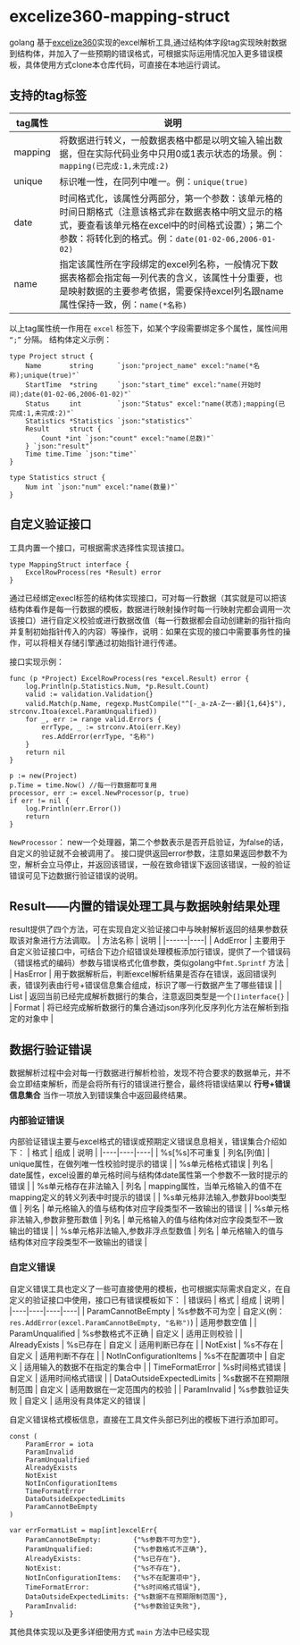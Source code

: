 # excelize360-mapping-struct

golang 基于[excelize360](https://xuri.me/excelize/zh-hans/utils.html#SetPanes)实现的excel解析工具,通过结构体字段tag实现映射数据到结构体，并加入了一些预期的错误格式，可根据实际运用情况加入更多错误模板，具体使用方式clone本仓库代码，可直接在本地运行调试。

## 支持的tag标签

| tag属性     | 说明                                              |
|---------|-------------------------------------------------|
| mapping | 将数据进行转义，一般数据表格中都是以明文输入输出数据，但在实际代码业务中只用0或1表示状态的场景。例：`mapping(已完成:1,未完成:2)` |
| unique  | 标识唯一性，在同列中唯一。例：`unique(true)`                                                |
| date    | 时间格式化，该属性分两部分，第一个参数：该单元格的时间日期格式（注意该格式非在数据表格中明文显示的格式，要查看该单元格在excel中的时间格式设置）；第二个参数：将转化到的格式。例：`date(01-02-06,2006-01-02)`                                             |
| name    | 指定该属性所在字段绑定的excel列名称，一般情况下数据表格都会指定每一列代表的含义，该属性十分重要，也是映射数据的主要参考依据，需要保持excel列名跟name属性保持一致，例：`name(*名称)`                                                |

以上tag属性统一作用在 `excel` 标签下，如某个字段需要绑定多个属性，属性间用 `“;”` 分隔。
结构体定义示例：

```
type Project struct {
	Name       string      `json:"project_name" excel:"name(*名称);unique(true)"`
	StartTime  *string     `json:"start_time" excel:"name(开始时间);date(01-02-06,2006-01-02)"`
	Status     int         `json:"Status" excel:"name(状态);mapping(已完成:1,未完成:2)"`
	Statistics *Statistics `json:"statistics"`
	Result     struct {
		Count *int `json:"count" excel:"name(总数)"`
	} `json:"result"`
	Time time.Time `json:"time"`
}

type Statistics struct {
	Num int `json:"num" excel:"name(数量)"`
}
```

## 自定义验证接口
工具内置一个接口，可根据需求选择性实现该接口。 

```
type MappingStruct interface {
	ExcelRowProcess(res *Result) error
}
```
通过已经绑定execl标签的结构体实现接口，可对每一行数据（其实就是可以把该结构体看作是每一行数据的模板，数据进行映射操作时每一行映射完都会调用一次该接口）进行自定义校验或进行数据改值（每一行数据都会自动创建新的指针指向并复制初始指针传入的内容）等操作，说明：如果在实现的接口中需要事务性的操作，可以将相关存储引擎通过初始指针进行传递。

接口实现示例：

```
func (p *Project) ExcelRowProcess(res *excel.Result) error {
	log.Println(p.Statistics.Num, *p.Result.Count)
	valid := validation.Validation{}
	valid.Match(p.Name, regexp.MustCompile("^[-_a-zA-Z一-龥]{1,64}$"), strconv.Itoa(excel.ParamUnqualified))
	for _, err := range valid.Errors {
		errType, _ := strconv.Atoi(err.Key)
		res.AddError(errType, "名称")
	}
	return nil
}
```

```
p := new(Project)
p.Time = time.Now() //每一行数据都可复用
processor, err := excel.NewProcessor(p, true)
if err != nil {
    log.Println(err.Error())
    return
}
```
`NewProcessor`： new一个处理器，第二个参数表示是否开启验证，为false的话，自定义的验证就不会被调用了。
接口提供返回error参数，注意如果返回参数不为空，解析会立马停止，并返回该错误，一般在致命错误下返回该错误，一般的验证错误可见下边数据行验证错误的说明。
## Result——内置的错误处理工具与数据映射结果处理

result提供了四个方法，可在实现自定义验证接口中与映射解析返回的结果参数获取该对象进行方法调取。
| 方法名称 | 说明 |
|------|----|
|   AddError   |  主要用于自定义验证接口中，可结合下边介绍错误处理模板添加行错误，提供了一个错误码（错误格式的编码）参数与错误格式化值参数，类似golang中`fmt.Sprintf` 方法 |
|   HasError   |  用于数据解析后，判断excel解析结果是否存在错误，返回错误列表，错误列表由行号+错误信息集合组成，标识了哪一行数据产生了哪些错误  |
|   List   |  返回当前已经完成解析数据行的集合，注意返回类型是一个`[]interface{}`  |
|   Format   |  将已经完成解析数据行的集合通过json序列化反序列化方法在解析到指定的对象中  |


## 数据行验证错误
数据解析过程中会对每一行数据进行解析检验，发现不符合要求的数据单元，并不会立即结束解析，而是会将所有行的错误进行整合，最终将错误结果以 **行号+错误信息集合** 当作一项放入到错误集合中返回最终结果。


### 内部验证错误


内部验证错误主要与excel格式的错误或预期定义错误息息相关，错误集合介绍如下：
| 格式 | 组成 | 说明 |
|----|----|----|
|  %s[%s]不可重复  |  列名[列值]  |  unique属性，在做列唯一性校验时提示的错误  |
|  %s单元格格式错误  |  列名  |  date属性，excel设置的单元格时间与结构体date属性第一个参数不一致时提示的错误  |
|  %s单元格存在非法输入  |  列名  |  mapping属性，当单元格输入的值不在mapping定义的转义列表中时提示的错误  |
|  %s单元格非法输入,参数非bool类型值  |  列名  |  单元格输入的值与结构体对应字段类型不一致输出的错误  |
|  %s单元格非法输入,参数非整形数值  |  列名  |  单元格输入的值与结构体对应字段类型不一致输出的错误  |
|  %s单元格非法输入,参数非浮点型数值  |  列名  |  单元格输入的值与结构体对应字段类型不一致输出的错误  |


### 自定义错误


自定义错误工具也定义了一些可直接使用的模板，也可根据实际需求自定义，在自定义的验证接口中使用，接口已有错误模板如下：
| 错误码 | 格式 | 组成 | 说明 |
|----|----|----|----|
|  ParamCannotBeEmpty  |  %s参数不可为空  |  自定义(例：`res.AddError(excel.ParamCannotBeEmpty, "名称")`)  |  适用参数空值  |
|  ParamUnqualified  |  %s参数格式不正确  |  自定义  |  适用正则校验  |
|  AlreadyExists  |  %s已存在  |  自定义  |  适用判断已存在  |
|  NotExist  |  %s不存在  |  自定义  |  适用判断不存在  |
|  NotInConfigurationItems  |  %s不在配置项中  |  自定义  |  适用输入的数据不在指定的集合中  |
|  TimeFormatError  |  %s时间格式错误  |  自定义  |  适用时间格式错误  |
|  DataOutsideExpectedLimits  |  %s数据不在预期限制范围  |  自定义  |  适用数据在一定范围内的校验  |
|  ParamInvalid  |  %s参数验证失败  |  自定义  |  适用没有具体定义的错误  |

自定义错误格式模板信息，直接在工具文件头部已列出的模板下进行添加即可。

```
const (
	ParamError = iota
	ParamInvalid
	ParamUnqualified
	AlreadyExists
	NotExist
	NotInConfigurationItems
	TimeFormatError
	DataOutsideExpectedLimits
	ParamCannotBeEmpty
)

var errFormatList = map[int]excelErr{
	ParamCannotBeEmpty:        {"%s参数不可为空"},
	ParamUnqualified:          {"%s参数格式不正确"},
	AlreadyExists:             {"%s已存在"},
	NotExist:                  {"%s不存在"},
	NotInConfigurationItems:   {"%s不在配置项中"},
	TimeFormatError:           {"%s时间格式错误"},
	DataOutsideExpectedLimits: {"%s数据不在预期限制范围"},
	ParamInvalid:              {"%s参数验证失败"},
}
```

其他具体实现以及更多详细使用方式 `main` 方法中已经实现












